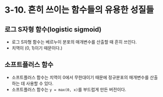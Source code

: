 # 3-10. 흔히 쓰이는 함수들의 유용한 성질들

## 로그 S자형 함수(logistic sigmoid)

* 로그 S자형 함수는 베르누이 분포의 매개변수를 산출할 때 흔히 쓰인다.
* 치역이 (0, 1)이기 때문이다.)

## 소프트플러스 함수

* 소프트플러스 함수는 치역이 0에서 무한대이기 때문에 정규분포의 매개변수를 산출하는 데 사용할 수 있다.
* 소프트플러스 함수는 `y = max(0, x)`를 부드럽게 만든 버전이다.
